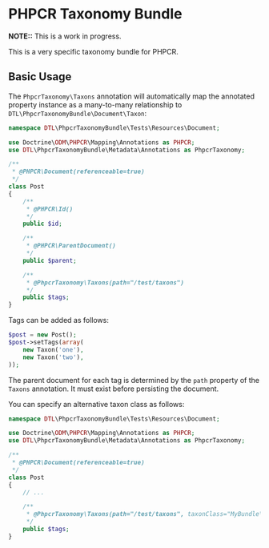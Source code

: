 PHPCR Taxonomy Bundle
=====================

**NOTE::** This is a work in progress.

This is a very specific taxonomy bundle for PHPCR.

Basic Usage
-----------

The `PhpcrTaxonomy\Taxons` annotation will automatically map the annotated
property instance as a many-to-many relationship to 
`DTL\PhpcrTaxonomyBundle\Document\Taxon`:

````php
namespace DTL\PhpcrTaxonomyBundle\Tests\Resources\Document;

use Doctrine\ODM\PHPCR\Mapping\Annotations as PHPCR;
use DTL\PhpcrTaxonomyBundle\Metadata\Annotations as PhpcrTaxonomy;

/**
 * @PHPCR\Document(referenceable=true)
 */
class Post
{
    /**
     * @PHPCR\Id()
     */
    public $id;

    /**
     * @PHPCR\ParentDocument()
     */
    public $parent;

    /**
     * @PhpcrTaxonomy\Taxons(path="/test/taxons")
     */
    public $tags;
}
````

Tags can be added as follows:

````php
$post = new Post();
$post->setTags(array(
    new Taxon('one'),
    new Taxon('two'),
));
````

The parent document for each tag is determined by the `path` property of the
`Taxons` annotation. It must exist before persisting the document.

You can specify an alternative taxon class as follows:

````php
namespace DTL\PhpcrTaxonomyBundle\Tests\Resources\Document;

use Doctrine\ODM\PHPCR\Mapping\Annotations as PHPCR;
use DTL\PhpcrTaxonomyBundle\Metadata\Annotations as PhpcrTaxonomy;

/**
 * @PHPCR\Document(referenceable=true)
 */
class Post
{
    // ...

    /**
     * @PhpcrTaxonomy\Taxons(path="/test/taxons", taxonClass="MyBundle\MyTaxonClass")
     */
    public $tags;
}
````
